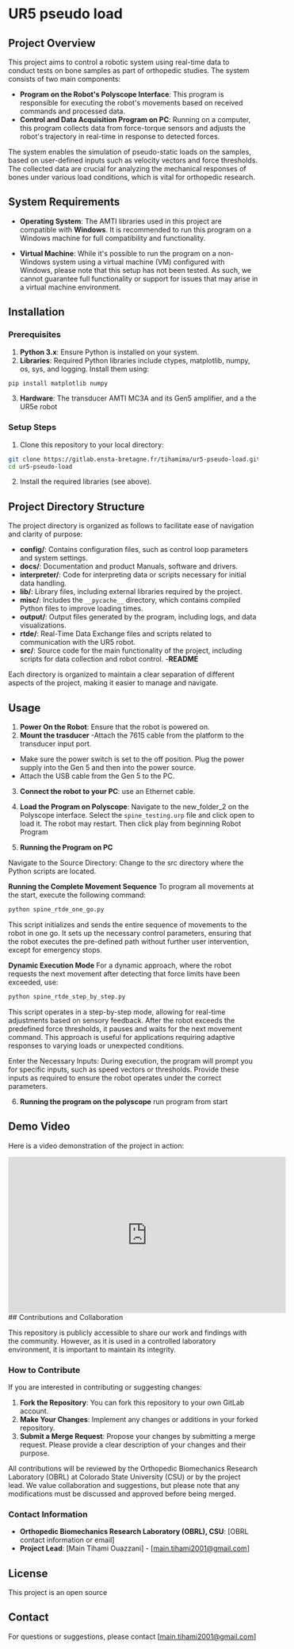 # UR5 pseudo load


## Project Overview

This project aims to control a robotic system using real-time data to conduct tests on bone samples as part of orthopedic studies. The system consists of two main components:

- **Program on the Robot's Polyscope Interface**: This program is responsible for executing the robot's movements based on received commands and processed data.
- **Control and Data Acquisition Program on PC**: Running on a computer, this program collects data from force-torque sensors and adjusts the robot's trajectory in real-time in response to detected forces.

The system enables the simulation of pseudo-static loads on the samples, based on user-defined inputs such as velocity vectors and force thresholds. The collected data are crucial for analyzing the mechanical responses of bones under various load conditions, which is vital for orthopedic research.


## System Requirements

- **Operating System**: The AMTI libraries used in this project are compatible with **Windows**. It is recommended to run this program on a Windows machine for full compatibility and functionality.

- **Virtual Machine**: While it's possible to run the program on a non-Windows system using a virtual machine (VM) configured with Windows, please note that this setup has not been tested. As such, we cannot guarantee full functionality or support for issues that may arise in a virtual machine environment.


## Installation

### Prerequisites

1. **Python 3.x**: Ensure Python is installed on your system.
2. **Libraries**: Required Python libraries include ctypes, matplotlib, numpy, os, sys, and logging. Install them using:
```sh
pip install matplotlib numpy
```
3. **Hardware**: The transducer AMTI MC3A and its Gen5 amplifier, and a the UR5e robot 


### Setup Steps

1. Clone this repository to your local directory:
```sh
git clone https://gitlab.ensta-bretagne.fr/tihamima/ur5-pseudo-load.git
cd ur5-pseudo-load
```
2. Install the required libraries (see above).

## Project Directory Structure

The project directory is organized as follows to facilitate ease of navigation and clarity of purpose:

  - **config/**: Contains configuration files, such as control loop parameters and system settings.
  - **docs/**: Documentation and product Manuals, software and drivers.
  - **interpreter/**: Code for interpreting data or scripts necessary for initial data handling.
  - **lib/**: Library files, including external libraries required by the project.
  - **misc/**: Includes the `__pycache__` directory, which contains compiled Python files to improve loading times.
  - **output/**: Output files generated by the program, including logs, and data visualizations.
  - **rtde/**: Real-Time Data Exchange files and scripts related to communication with the UR5 robot.
  - **src/**: Source code for the main functionality of the project, including scripts for data collection and robot control.
  -**README**

Each directory is organized to maintain a clear separation of different aspects of the project, making it easier to manage and navigate.


## Usage

1. **Power On the Robot**: Ensure that the robot is powered on.
2. **Mount the trasducer**
-Attach the 7615 cable from the platform to the transducer input port.
- Make sure the power switch is set to the off position. Plug the power supply into the Gen 5 and
then into the power source.
- Attach the USB cable from the Gen 5 to the PC.
3. **Connect the robot to your PC**: use an Ethernet cable.
4. **Load the Program on Polyscope**:
Navigate to the new_folder_2 on the Polyscope interface.
Select the `spine_testing.urp` file and click open to load it.
The robot may restart. Then click play from beginning Robot Program

5. **Running the Program on PC**

Navigate to the Source Directory: Change to the src directory where the Python scripts are located.

**Running the Complete Movement Sequence**
To program all movements at the start, execute the following command:
```sh
python spine_rtde_one_go.py
```
This script initializes and sends the entire sequence of movements to the robot in one go. It sets up the necessary control parameters, ensuring that the robot executes the pre-defined path without further user intervention, except for emergency stops.

**Dynamic Execution Mode**
For a dynamic approach, where the robot requests the next movement after detecting that force limits have been exceeded, use:
```sh
python spine_rtde_step_by_step.py
```
This script operates in a step-by-step mode, allowing for real-time adjustments based on sensory feedback. After the robot exceeds the predefined force thresholds, it pauses and waits for the next movement command. This approach is useful for applications requiring adaptive responses to varying loads or unexpected conditions.

Enter the Necessary Inputs: During execution, the program will prompt you for specific inputs, such as speed vectors or thresholds. Provide these inputs as required to ensure the robot operates under the correct parameters.

6. **Running the program on the polyscope** run program from start


## Demo Video

Here is a video demonstration of the project in action:

<iframe width="560" height="315" src=https://youtu.be/swfLqq4LzLc" frameborder="0" allow="accelerometer; autoplay; clipboard-write; encrypted-media; gyroscope; picture-in-picture" allowfullscreen></iframe>
## Contributions and Collaboration

This repository is publicly accessible to share our work and findings with the community. However, as it is used in a controlled laboratory environment, it is important to maintain its integrity.


### How to Contribute

If you are interested in contributing or suggesting changes:
1. **Fork the Repository**: You can fork this repository to your own GitLab account.
2. **Make Your Changes**: Implement any changes or additions in your forked repository.
3. **Submit a Merge Request**: Propose your changes by submitting a merge request. Please provide a clear description of your changes and their purpose.

All contributions will be reviewed by the Orthopedic Biomechanics Research Laboratory (OBRL) at Colorado State University (CSU) or by the project lead. We value collaboration and suggestions, but please note that any modifications must be discussed and approved before being merged.

### Contact Information

- **Orthopedic Biomechanics Research Laboratory (OBRL), CSU**: [OBRL contact information or email]
- **Project Lead**: [Main Tihami Ouazzani] - [main.tihami2001@gmail.com]


## License

This project is an open source


## Contact

For questions or suggestions, please contact [main.tihami2001@gmail.com]

